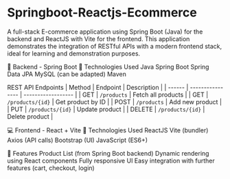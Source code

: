 # Springboot-Reactjs-Ecommerce
A full-stack E-commerce application using Spring Boot (Java) for the backend and ReactJS with Vite for the frontend. This application demonstrates the integration of RESTful APIs with a modern frontend stack, ideal for learning and demonstration purposes.

🧩 Backend - Spring Boot
🔧 Technologies Used
Java 
Spring Boot
Spring Data JPA
MySQL (can be adapted)
Maven

REST API Endpoints
| Method | Endpoint         | Description        |
| ------ | ---------------- | ------------------ |
| GET    | `/products`      | Fetch all products |
| GET    | `/products/{id}` | Get product by ID  |
| POST   | `/products`      | Add new product    |
| PUT    | `/products/{id}` | Update product     |
| DELETE | `/products/{id}` | Delete product     |


💻 Frontend - React + Vite
🔧 Technologies Used
ReactJS
Vite (bundler)
Axios (API calls)
Bootstrap (UI)
JavaScript (ES6+)

🧩 Features
Product List (from Spring Boot backend)
Dynamic rendering using React components
Fully responsive UI
Easy integration with further features (cart, checkout, login)
